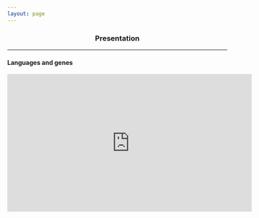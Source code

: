 ```yaml
---
layout: page
---
```


<div align="center"><h3>Presentation</h3></div>

----------------------------------------------
#### Languages and genes  
<iframe width="560" height="315" src="https://www.youtube.com/watch?v=Uu2feVLBsrM" title="YouTube video player" frameborder="0" allow="accelerometer; autoplay; clipboard-write; encrypted-media; gyroscope; picture-in-picture" allowfullscreen></iframe>
